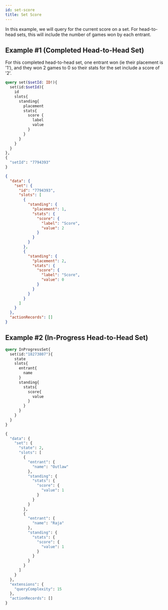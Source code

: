 ```yaml
---
id: set-score
title: Set Score
---
```


In this example, we will query for the current score on a set.
For head-to-head sets, this will include the number of games won by each entrant.

## Example #1 (Completed Head-to-Head Set)

For this completed head-to-head set, one entrant won (ie their placement is '1'),
 and they won 2 games to 0 so their stats for the set include a score of '2'.

<!--DOCUSAURUS_CODE_TABS-->
<!--Request-->

```GraphQL
query set($setId: ID!){
  set(id:$setId){
    id
    slots{
      standing{
        placement
        stats{
          score {
            label
            value
          }
        }
      }
    }
  }
},
{
  "setId": "7794393"
}
```

<!--Response-->

```json
{
  "data": {
    "set": {
      "id": "7794393",
      "slots": [
        {
          "standing": {
            "placement": 1,
            "stats": {
              "score": {
                "label": "Score",
                "value": 2
              }
            }
          }
        },
        {
          "standing": {
            "placement": 2,
            "stats": {
              "score": {
                "label": "Score",
                "value": 0
              }
            }
          }
        }
      ]
    }
  },
  "actionRecords": []
}
```

<!--END_DOCUSAURUS_CODE_TABS-->

## Example #2 (In-Progress Head-to-Head Set)

<!--DOCUSAURUS_CODE_TABS-->
<!--Request-->

```GraphQL
query InProgressSet{
  set(id:"18273807"){
    state
    slots{
      entrant{
        name
      }
      standing{
        stats{
          score{
            value
          }
        }
      }
    }
  }
}
```

<!--Response-->

```GraphQL
{
  "data": {
    "set": {
      "state": 2,
      "slots": [
        {
          "entrant": {
            "name": "Outlaw"
          },
          "standing": {
            "stats": {
              "score": {
                "value": 1
              }
            }
          }
        },
        {
          "entrant": {
            "name": "Raja"
          },
          "standing": {
            "stats": {
              "score": {
                "value": 1
              }
            }
          }
        }
      ]
    }
  },
  "extensions": {
    "queryComplexity": 15
  },
  "actionRecords": []
}
```

<!--END_DOCUSAURUS_CODE_TABS-->
